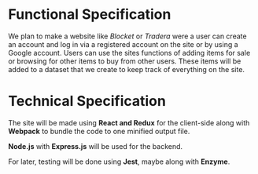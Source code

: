 # Functional Specification

We plan to make a website like _Blocket_ or _Tradera_ were a user can create an account and log in via a registered account on the site or by using a Google account. Users can use the sites functions of adding items for sale or browsing for other items to buy from other users.
These items will be added to a dataset that we create to keep track of everything on the site.

# Technical Specification

The site will be made using **React and Redux** for the client-side along with **Webpack** to bundle the code to one minified output file.

**Node.js** with **Express.js** will be used for the backend.

For later, testing will be done using **Jest**, maybe along with **Enzyme**.
